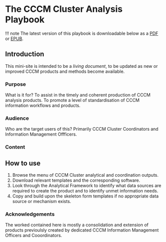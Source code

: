 # The CCCM Cluster Analysis Playbook


!!! note
    The latest version of this playbook is downloadable below as a [PDF](/files/CCCM-Cluster-Analysis-Playbook.pdf) or [EPUB](/files/CCCM-Cluster-Analysis-Playbook.epub).

## Introduction
This mini-site is intended to be a _living document_, to be updated as new or improved CCCM products and methods become available.

### Purpose

What is it for?
To assist in the timely and coherent production of CCCM analysis products. To promote a level of standardisation of CCCM information workflows and products. 

### Audience

Who are the target users of this?
Primarily CCCM Cluster Coordinators and Information Management Offficers.

### Content

## How to use
1. Browse the menu of CCCM Cluster analytical and coordination outputs. 
2. Download relevant templates and the corresponding software.
3. Look through the Analytical Framework to identify what data sources are required to create the product and to identify unmet information needs.
4. Copy and build upon the skeleton form templates if no appropriate data source or mechanism exists.

### Acknowledgements
The worked contained here is mostly a consolidation and extension of products previoulsly created by dedicated CCCM Information Management Officers and Cooordinators.  
